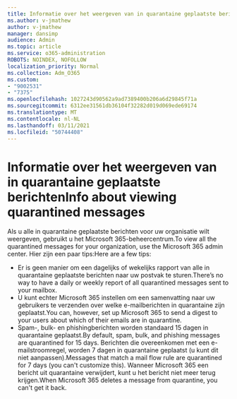 ```yaml
---
title: Informatie over het weergeven van in quarantaine geplaatste berichten
ms.author: v-jmathew
author: v-jmathew
manager: dansimp
audience: Admin
ms.topic: article
ms.service: o365-administration
ROBOTS: NOINDEX, NOFOLLOW
localization_priority: Normal
ms.collection: Adm_O365
ms.custom:
- "9002531"
- "7375"
ms.openlocfilehash: 1027243d90562a9ad7389400b206a6d29845f71a
ms.sourcegitcommit: 6312ee31561db36104f32282d019d069ede69174
ms.translationtype: MT
ms.contentlocale: nl-NL
ms.lasthandoff: 03/11/2021
ms.locfileid: "50744408"
---
```

# <a name="info-about-viewing-quarantined-messages"></a><span data-ttu-id="4dc19-102">Informatie over het weergeven van in quarantaine geplaatste berichten</span><span class="sxs-lookup"><span data-stu-id="4dc19-102">Info about viewing quarantined messages</span></span>

<span data-ttu-id="4dc19-103">Als u alle in quarantaine geplaatste berichten voor uw organisatie wilt weergeven, gebruikt u het Microsoft 365-beheercentrum.</span><span class="sxs-lookup"><span data-stu-id="4dc19-103">To view all the quarantined messages for your organization, use the Microsoft 365 admin center.</span></span> <span data-ttu-id="4dc19-104">Hier zijn een paar tips:</span><span class="sxs-lookup"><span data-stu-id="4dc19-104">Here are a few tips:</span></span>

- <span data-ttu-id="4dc19-105">Er is geen manier om een dagelijks of wekelijks rapport van alle in quarantaine geplaatste berichten naar uw postvak te sturen.</span><span class="sxs-lookup"><span data-stu-id="4dc19-105">There’s no way to have a daily or weekly report of all quarantined messages sent to your mailbox.</span></span>
- <span data-ttu-id="4dc19-106">U kunt echter Microsoft 365 instellen om een samenvatting naar uw gebruikers te verzenden over welke e-mailberichten in quarantaine zijn geplaatst.</span><span class="sxs-lookup"><span data-stu-id="4dc19-106">You can, however, set up Microsoft 365 to send a digest to your users about which of their emails are in quarantine.</span></span>
- <span data-ttu-id="4dc19-107">Spam-, bulk- en phishingberichten worden standaard 15 dagen in quarantaine geplaatst.</span><span class="sxs-lookup"><span data-stu-id="4dc19-107">By default, spam, bulk, and phishing messages are quarantined for 15 days.</span></span> <span data-ttu-id="4dc19-108">Berichten die overeenkomen met een e-mailstroomregel, worden 7 dagen in quarantaine geplaatst (u kunt dit niet aanpassen).</span><span class="sxs-lookup"><span data-stu-id="4dc19-108">Messages that match a mail flow rule are quarantined for 7 days (you can't customize this).</span></span> <span data-ttu-id="4dc19-109">Wanneer Microsoft 365 een bericht uit quarantaine verwijdert, kunt u het bericht niet meer terug krijgen.</span><span class="sxs-lookup"><span data-stu-id="4dc19-109">When Microsoft 365 deletes a message from quarantine, you can't get it back.</span></span>
